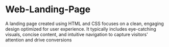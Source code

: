 # Web-Landing-Page
 A landing page created using HTML and CSS focuses on a clean, engaging design optimized for user experience. It typically includes eye-catching visuals, concise content, and intuitive navigation to capture visitors' attention and drive conversions
